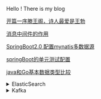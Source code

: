 Hello ! There is my blog
<div style='display: none'>
<details>
    <summary>链接集合</summary>
    <ul>
        <li><a href='https://www.baidu.com'>示例链接</a></li>
        <li>asfja</li>
    </ul>
</details>
</div>

[开篇一序滕王阁，诗人最爱是王勃](https://github.com/GoodRunner/GoodRunner.github.io/blob/master/tengwanggexu.md)

[消息中间件的作用](https://github.com/GoodRunner/java-pack/tree/master/mq)

[SpringBoot2.0 配置mynatis多数据源](https://github.com/GoodRunner/java-pack/blob/master/mybatis/MultiDataSource.MD)

[springBoot的单元测试配置](https://github.com/GoodRunner/GoodRunner.github.io/blob/master/springboot-junit.MD)

[java和Go基本数据类型比较](https://github.com/GoodRunner/GoodRunner.github.io/blob/master/javaAndGoDataTypeCompare.md)

<details>
    <summary>ElasticSearch</summary>
    <ul>
        <li><a href='https://github.com/GoodRunner/GoodRunner.github.io/blob/master/elasticSearch.md'>ElasticSearch入门</a></li>
    </ul>
    <ul>
        <li><a href='https://github.com/GoodRunner/GoodRunner.github.io/blob/master/elasticsearch/倒排索引.MD'>倒排索引</a></li>
    </ul>
</details>
<details>
    <summary>Kafka</summary>
    <ul>
        <li><a href='https://github.com/GoodRunner/GoodRunner.github.io/blob/master/elasticSearch.md'>ElasticSearch入门</a></li>
    </ul>
    <ul>
        <li><a href='https://github.com/GoodRunner/GoodRunner.github.io/blob/master/elasticsearch/倒排索引.MD'>倒排索引</a></li>
    </ul>
</details>
